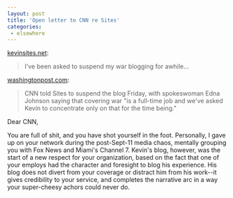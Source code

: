 ```yaml
---
layout: post
title: 'Open letter to CNN re Sites'
categories:
 - elsewhere
---
```




<a href="http://www.kevinsites.net/">kevinsites.net</a>: <blockquote>I've been asked to suspend my war blogging for awhile...</blockquote><a href="http://www.washingtonpost.com/wp-dyn/articles/A12179-2003Mar22.html">washingtonpost.com</a>: <blockquote>CNN told Sites to suspend the blog Friday, with spokeswoman Edna Johnson saying that covering war "is a full-time job and we've asked Kevin to concentrate only on that for the time being."</blockquote>
Dear CNN,



You are full of shit, and you have shot yourself in the foot. Personally, I gave up on your network during the post-Sept-11 media chaos, mentally grouping you with Fox News and Miami's Channel 7. Kevin's blog, however, was the start of a new respect for your organization, based on the fact that one of your employs had the character and foresight to blog his experience. His blog does not divert from your coverage or distract him from his work--it gives credibility to your service, and completes the narrative arc in a way your super-cheesy achors could never do.